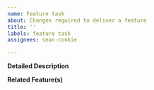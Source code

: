 ```yaml
---
name: Feature task
about: Changes required to deliver a feature
title: ''
labels: feature task
assignees: sean-conkie

---
```


<!--- Provide a general summary of the issue in the Title above -->

**Detailed Description**
<!--- Provide a detailed description of the change required -->

**Related Feature(s)**
<!--- Feature(s) this change delivers -->
